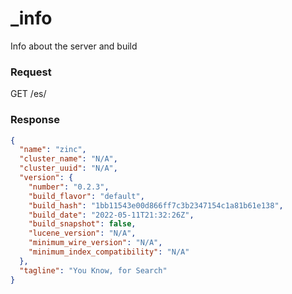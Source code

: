# _info

Info about the server and build

### Request

GET /es/

### Response

```json
{
  "name": "zinc",
  "cluster_name": "N/A",
  "cluster_uuid": "N/A",
  "version": {
    "number": "0.2.3",
    "build_flavor": "default",
    "build_hash": "1bb11543e00d866ff7c3b2347154c1a81b61e138",
    "build_date": "2022-05-11T21:32:26Z",
    "build_snapshot": false,
    "lucene_version": "N/A",
    "minimum_wire_version": "N/A",
    "minimum_index_compatibility": "N/A"
  },
  "tagline": "You Know, for Search"
}
```
